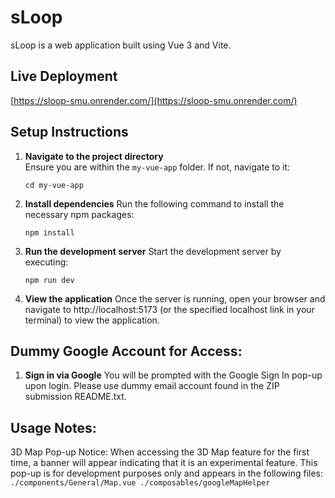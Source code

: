 # sLoop

sLoop is a web application built using Vue 3 and Vite.

## Live Deployment
[https://sloop-smu.onrender.com/](https://sloop-smu.onrender.com/)

## Setup Instructions

1. **Navigate to the project directory**  
   Ensure you are within the `my-vue-app` folder. If not, navigate to it:
   ```
   cd my-vue-app
   ```
2. **Install dependencies**
    Run the following command to install the necessary npm packages:
    ```
    npm install
    ```
3. **Run the development server**
    Start the development server by executing:
    ```
    npm run dev
    ```
4. **View the application**
    Once the server is running, open your browser and navigate to http://localhost:5173
    (or the specified localhost link in your terminal) to view the application.

## Dummy Google Account for Access:
1. **Sign in via Google**
    You will be prompted with the Google Sign In pop-up upon login. Please use dummy email account found in the ZIP submission README.txt.

## Usage Notes:
3D Map Pop-up Notice: When accessing the 3D Map feature for the first time, a banner will appear indicating that it is an experimental feature.
This pop-up is for development purposes only and appears in the following files:
    ```
    ./components/General/Map.vue
    ./composables/googleMapHelper
    ```
